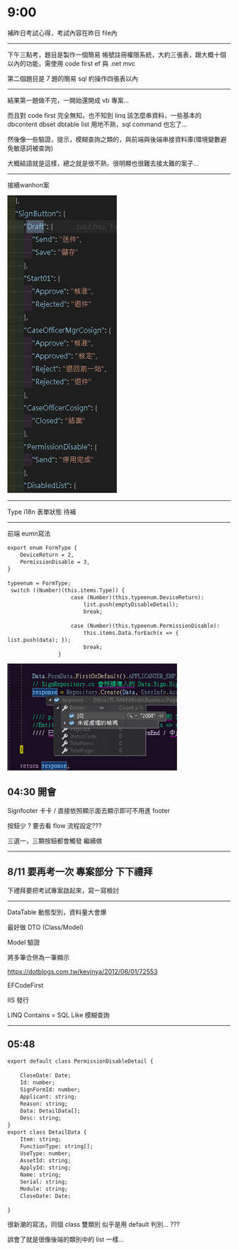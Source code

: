 # 9:00

補昨日考試心得，考試內容在昨日 file內

---

下午三點考，題目是製作一個簡易 帳號註冊權限系統，大約三張表，跟大概十個以內的功能，需使用 code first ef 與 .net mvc

第二個題目是 7 題的簡易 sql 約操作四張表以內

---

結果第一題做不完，一開始還開成 vb 專案...

而且對 code first 完全無知，也不知到 linq 該怎麼串資料，一些基本的 dbcontent dbset dbtable list 用地不熟，sql command 也忘了...

然後像一些驗證，提示，模糊查詢之類的，與前端與後端串接資料庫(環境變數避免敏感詞被查詢)

大概結語就是這樣，總之就是很不熟，很明顯也很難去接太難的案子...

---

接續wanhon案

![alt](/sinda-notes/img/siggnbuttonset.png)

---

Type i18n 表單狀態 待補

---

前端 eumn寫法

```JS
export enum FormType {
    DeviceReturn = 2,
    PermissionDisable = 3,
}

typeenum = FormType;
 switch ((Number)(this.items.Type)) {
                    case (Number)(this.typeenum.DeviceReturn):
                        list.push(emptyDisableDetail);
                        break;

                    case (Number)(this.typeenum.PermissionDisable):
                        this.items.Data.forEach(x => { list.push(data); });
                        break;
                }
```

![alt](/sinda-notes/img/signformsobig.png)

## 04:30 開會

Signfooter 卡卡 / 直接依照顯示面去顯示即可不用進 footer

按鈕少 ? 要去看 flow 流程設定???

三選一，三顆按鈕都會觸發  繼續做

---

## 8/11 要再考一次 專案部分 下下禮拜

下禮拜要把考試專案啟起來，寫一寫檢討

---

DataTable 動態型別，資料量大會爆

最好做 DTO (Class/Model)

Model 驗證

將多筆合併為一筆顯示

<https://dotblogs.com.tw/kevinya/2012/06/01/72553>

EFCodeFirst

IIS 發行

LINQ Contains = SQL Like 模糊查詢

---

## 05:48

```JS
export default class PermissionDisableDetail {

    CloseDate: Date;
    Id: number;
    SignFormId: number;
    Applicant: string;
    Reason: string;
    Data: DetailData[];
    Desc: string;
}
export class DetailData {
    Item: string;
    FunctionType: string[];
    UseType: number;
    AssetId: string;
    ApplyId: string;
    Name: string;
    Serial: string;
    Module: string;
    CloseDate: Date;

}

```

很新潮的寫法，同個 class 雙類別 似乎是用 default 判別... ???

誤會了就是很像後端的類別中的 list 一樣...
